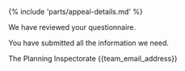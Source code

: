 {% include 'parts/appeal-details.md' %}

We have reviewed your questionnaire.

You have submitted all the information we need.

The Planning Inspectorate
{{team_email_address}}
